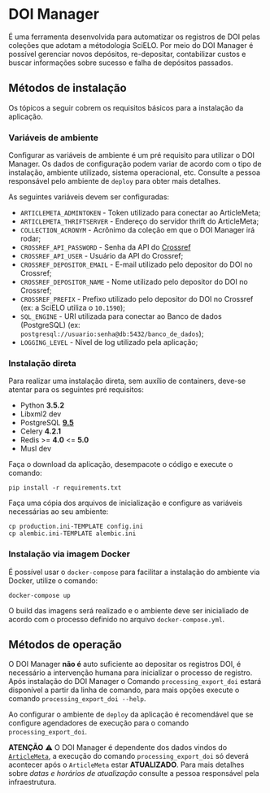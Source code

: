 # DOI Manager

É uma ferramenta desenvolvida para automatizar os registros de DOI pelas coleções que adotam a métodologia SciELO. Por meio do DOI Manager é possível gerenciar novos depósitos, re-depositar, contabilizar custos e buscar informações sobre sucesso e falha de depósitos passados.


## Métodos de instalação

Os tópicos a seguir cobrem os requisitos básicos para a instalação da aplicação.

### Variáveis de ambiente

Configurar as variáveis de ambiente é um pré requisito para utilizar o DOI Manager. Os dados de configuração podem variar de acordo com o tipo de instalação, ambiente utilizado, sistema operacional, etc. Consulte a pessoa responsável pelo ambiente de `deploy` para obter mais detalhes.

As seguintes variáveis devem ser configuradas:

- `ARTICLEMETA_ADMINTOKEN` - Token utilizado para conectar ao ArticleMeta;
- `ARTICLEMETA_THRIFTSERVER` - Endereço do servidor thrift do ArticleMeta;
- `COLLECTION_ACRONYM` - Acrônimo da coleção em que o DOI Manager irá rodar;
- `CROSSREF_API_PASSWORD` - Senha da API do [Crossref](https://github.com/CrossRef/rest-api-doc)
- `CROSSREF_API_USER` - Usuário da API do Crossref;
- `CROSSREF_DEPOSITOR_EMAIL` - E-mail utilizado pelo depositor do DOI no Crossref;
- `CROSSREF_DEPOSITOR_NAME` - Nome utilizado pelo depositor do DOI no Crossref;
- `CROSSREF_PREFIX` - Prefixo utilizado pelo depositor do DOI no Crossref (ex: a SciELO utiliza o `10.1590`);
- `SQL_ENGINE` - URI utilizada para conectar ao Banco de dados (PostgreSQL) (ex: `postgresql://usuario:senha@db:5432/banco_de_dados`);
- `LOGGING_LEVEL` - Nível de log utilizado pela aplicação;

### Instalação direta

Para realizar uma instalação direta, sem auxílio de containers, deve-se atentar para os seguintes pré requisitos:

- Python **3.5.2**
- Libxml2 dev
- PostgreSQL [**9.5**](https://hub.docker.com/r/scieloorg/inbox_postgres)
- Celery **4.2.1**
- Redis >= **4.0** <= **5.0**
- Musl dev

Faça o download da aplicação, desempacote o código e execute o comando:

```shell
pip install -r requirements.txt
```

Faça uma cópia dos arquivos de inicialização e configure as variáveis necessárias ao seu ambiente:

```shell
cp production.ini-TEMPLATE config.ini
cp alembic.ini-TEMPLATE alembic.ini
```

### Instalação via imagem Docker

É possível usar o `docker-compose` para facilitar a instalação do ambiente via Docker, utilize o comando:

```shell
docker-compose up
```

O build das imagens será realizado e o ambiente deve ser inicialiado de acordo com o processo definido no arquivo `docker-compose.yml`.


## Métodos de operação

O DOI Manager **não é** auto suficiente ao depositar os registros DOI, é necessário a intervenção humana para inicializar o processo de registro. Após instalação do DOI Manager o Comando `processing_export_doi` estará disponível a partir da linha de comando, para mais opções execute o comando `processing_export_doi --help`.

Ao configurar o ambiente de `deploy` da aplicação é recomendável que se configure agendadores de execução para o comando `processing_export_doi`.

**ATENÇÃO** :warning: O DOI Manager é dependente dos dados vindos do [`ArticleMeta`](https://github.com/scieloorg/articles_meta/), a execução do comando `processing_export_doi` só deverá acontecer após o `ArticleMeta` estar **ATUALIZADO**. Para mais detalhes sobre *datas e horários de atualização* consulte a pessoa responsável pela infraestrutura.
